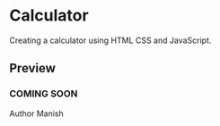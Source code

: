 # Calculator

Creating a calculator using HTML CSS and JavaScript.

## Preview

### COMING SOON

Author Manish
